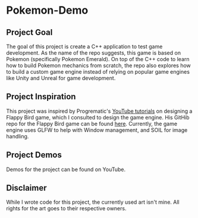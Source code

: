 # Pokemon-Demo
## Project Goal
The goal of this project is create a C++ application to test game development. As the name of the repo suggests, this game is based on Pokemon (specifically Pokemon Emerald). On top of the C++ code to learn how to build Pokemon mechanics from scratch, the repo also explores how to build a custom game engine instead of relying on popular game engines like Unity and Unreal for game development.

## Project Inspiration
This project was inspired by Progrematic's [YouTube tutorials](https://www.youtube.com/watch?v=4R5vSIZxr0M) on designing a Flappy Bird game, which I consulted to design the game engine. His GitHib repo for the Flappy Bird game can be found [here](https://github.com/progrematic/LetsMakeAGame). Currently, the game engine uses GLFW to help with Window management, and SOIL for image handling.

## Project Demos
Demos for the project can be found on YouTube.

## Disclaimer
While I wrote code for this project, the currently used art isn't mine. All rights for the art goes to their respective owners.
